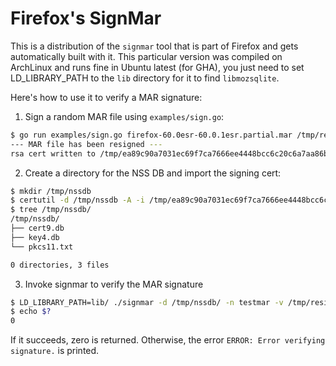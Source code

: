 # Firefox's SignMar

This is a distribution of the `signmar` tool that is part of Firefox and gets
automatically built with it. This particular version was compiled on ArchLinux
and runs fine in Ubuntu latest (for GHA), you just need to set
LD_LIBRARY_PATH to the `lib` directory for it to find `libmozsqlite`.

Here's how to use it to verify a MAR signature:

1. Sign a random MAR file using `examples/sign.go`:

```bash
$ go run examples/sign.go firefox-60.0esr-60.0.1esr.partial.mar /tmp/resigned.mar
--- MAR file has been resigned ---
rsa cert written to /tmp/ea89c90a7031ec69f7ca7666ee4448bcc6c20c6a7aa86bfee0cb7f10baafd764.der
```

2. Create a directory for the NSS DB and import the signing cert:

```bash
$ mkdir /tmp/nssdb
$ certutil -d /tmp/nssdb -A -i /tmp/ea89c90a7031ec69f7ca7666ee4448bcc6c20c6a7aa86bfee0cb7f10baafd764.der -n "testmar" -t ",,u"
$ tree /tmp/nssdb/
/tmp/nssdb/
├── cert9.db
├── key4.db
└── pkcs11.txt

0 directories, 3 files
```

3. Invoke signmar to verify the MAR signature

```bash
$ LD_LIBRARY_PATH=lib/ ./signmar -d /tmp/nssdb/ -n testmar -v /tmp/resigned.mar
$ echo $?
0
```

If it succeeds, zero is returned. Otherwise, the error `ERROR: Error verifying
signature.` is printed.
